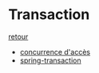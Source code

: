 # Transaction

[retour](https://github.com/grouault/spring-tutorial/blob/master/spring-data-access/README.md)

* [concurrence d'accès](https://github.com/grouault/spring-tutorial/blob/master/spring-data-access/transaction/notes/concurrence-acces.md)
* [spring-transaction](https://github.com/grouault/spring-tutorial/blob/master/spring-data-access/transaction/notes/spring-transaction.md)
